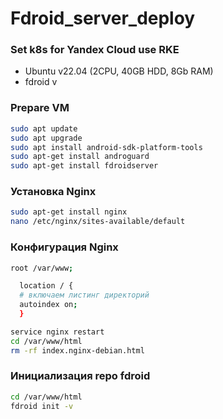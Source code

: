 # Fdroid_server_deploy

### Set k8s for Yandex Cloud use RKE

* Ubuntu v22.04 (2CPU, 40GB HDD, 8Gb RAM)
* fdroid v

### Prepare VM
```Bash
sudo apt update
sudo apt upgrade
sudo apt install android-sdk-platform-tools
sudo apt-get install androguard
sudo apt-get install fdroidserver
```
### Установка Nginx
```Bash
sudo apt-get install nginx
nano /etc/nginx/sites-available/default
```
### Конфигурация Nginx
```Bash
root /var/www;

  location / {
  # включаем листинг директорий
  autoindex on;
  }
```
```Bash
service nginx restart
cd /var/www/html
rm -rf index.nginx-debian.html
```

### Инициализация repo fdroid
```Bash
cd /var/www/html
fdroid init -v
```
